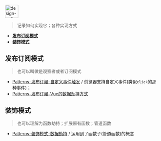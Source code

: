 <img src="https://raw.githubusercontent.com/JiangWeixian/JS-Tips/master/img/designpatterns.png" height="43px" alt="design-patterns"></img>

> 记录如何实现它；各种实现方式

<!-- TOC -->

- [**发布订阅模式**](#发布订阅模式)
- [**装饰模式**](#装饰模式)

<!-- /TOC -->

## **发布订阅模式**

> 也可以叫做是观察者或者订阅模式

* [Patterns-发布订阅-自定义事件触发](https://github.com/JiangWeixian/JS-Tips/blob/master/Patterns/Patterns-(%E8%A7%82%E5%AF%9F%E8%80%85)%E5%8F%91%E5%B8%83%E8%AE%A2%E9%98%85%E6%A8%A1%E5%BC%8F-%E8%87%AA%E5%AE%9A%E4%B9%89%E4%BA%8B%E4%BB%B6.md) / 浏览器支持自定义事件(类似`click`的那种事件)；
* [Patterns-发布订阅-Vue的数据劫持方式](https://github.com/JiangWeixian/JS-Tips/blob/master/Patterns/Patterns-(%E8%A7%82%E5%AF%9F%E8%80%85)%E5%8F%91%E5%B8%83%E8%AE%A2%E9%98%85%E6%A8%A1%E5%BC%8F-Vue%E6%95%B0%E6%8D%AE%E5%8A%AB%E6%8C%81.md)

## **装饰模式**

> 也可以理解为函数劫持；扩展原有函数；管道函数

* [Patterns-装饰模式-数据劫持](https://github.com/JiangWeixian/JS-Tips/blob/master/Patterns/Patterns-%E8%A3%85%E9%A5%B0%E6%A8%A1%E5%BC%8F.md) / 运用到了函数子(管道函数)的概念

